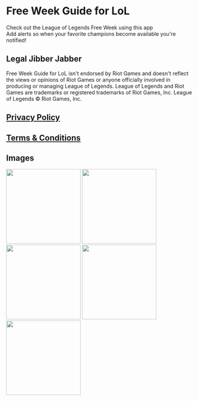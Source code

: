 # Free Week Guide for LoL

Check out the League of Legends Free Week using this app<br>
Add alerts so when your favorite champions become available you're notified!

## Legal Jibber Jabber

Free Week Guide for LoL isn't endorsed by Riot Games and doesn't reflect the views or opinions of Riot Games or anyone officially involved in producing or managing League of Legends. League of Legends and Riot Games are trademarks or registered trademarks of Riot Games, Inc. League of Legends © Riot Games, Inc.

## [Privacy Policy](privacy_policy.md)
## [Terms & Conditions](terms_and_conditions.md)

## Images

<img width="200px" src="http://i.imgur.com/oAMUFKW.png">
<img width="200px" src="http://i.imgur.com/D2sIPH4.png">
<img width="200px" src="http://i.imgur.com/8yBwcDw.png">
<img width="200px" src="http://i.imgur.com/jSjyQWe.png">
<img width="200px" src="http://i.imgur.com/QBKR0vJ.png">
